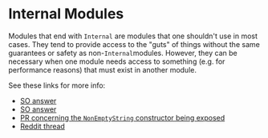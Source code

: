 # Internal Modules

Modules that end with `Internal` are modules that one shouldn't use in most cases. They tend to provide access to the "guts" of things without the same guarantees or safety as non-`Internal`modules. However, they can be necessary when one module needs access to something (e.g. for performance reasons) that must exist in another module.

See these links for more info:
- [SO answer](https://stackoverflow.com/a/9191622)
- [SO answer](https://stackoverflow.com/a/9198453)
- [PR concerning the `NonEmptyString` constructor being exposed](https://github.com/purescript/purescript-strings/pull/130)
- [Reddit thread](https://www.reddit.com/r/haskell/comments/b4n87p/what_to_make_internal/)
